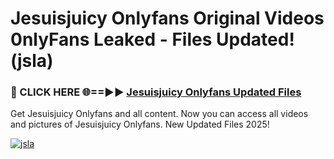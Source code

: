 # Jesuisjuicy Onlyfans Original Videos 0nlyFans Leaked - Files Updated! (jsla)

<h3>🔴 CLICK HERE 🌐==►► <a href="https://tinyurl.com/ehrbuxhb" rel="nofollow">Jesuisjuicy Onlyfans Updated Files</a></h3>

Get Jesuisjuicy Onlyfans and all content. Now you can access all videos and pictures of Jesuisjuicy Onlyfans. New Updated Files 2025!

[![jsla](https://i.imgur.com/lVYEuWS.gif)](https://tinyurl.com/ehrbuxhb)
